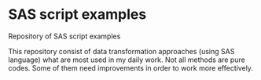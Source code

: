 # SAS script examples
Repository of SAS script examples

This repository consist of data transformation approaches (using SAS language) what are most used in my daily work.
Not all methods are pure codes. Some of them need improvements in order to work more effectively.
